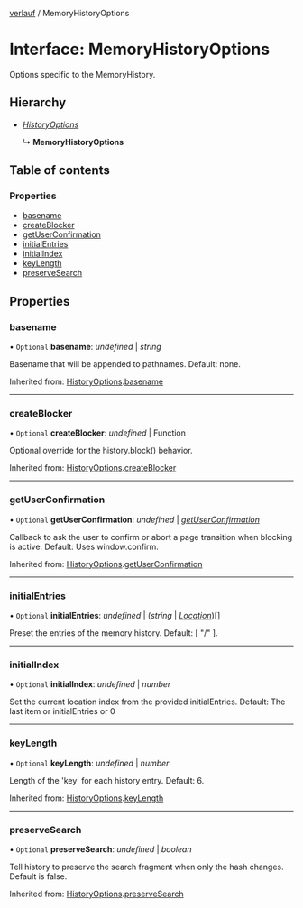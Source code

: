 [verlauf](../README.md) / MemoryHistoryOptions

# Interface: MemoryHistoryOptions

Options specific to the MemoryHistory.

## Hierarchy

* [*HistoryOptions*](historyoptions.md)

  ↳ **MemoryHistoryOptions**

## Table of contents

### Properties

- [basename](memoryhistoryoptions.md#basename)
- [createBlocker](memoryhistoryoptions.md#createblocker)
- [getUserConfirmation](memoryhistoryoptions.md#getuserconfirmation)
- [initialEntries](memoryhistoryoptions.md#initialentries)
- [initialIndex](memoryhistoryoptions.md#initialindex)
- [keyLength](memoryhistoryoptions.md#keylength)
- [preserveSearch](memoryhistoryoptions.md#preservesearch)

## Properties

### basename

• `Optional` **basename**: *undefined* \| *string*

Basename that will be appended to pathnames. Default: none.

Inherited from: [HistoryOptions](historyoptions.md).[basename](historyoptions.md#basename)

___

### createBlocker

• `Optional` **createBlocker**: *undefined* \| Function

Optional override for the history.block() behavior.

Inherited from: [HistoryOptions](historyoptions.md).[createBlocker](historyoptions.md#createblocker)

___

### getUserConfirmation

• `Optional` **getUserConfirmation**: *undefined* \| [*getUserConfirmation*](../README.md#getuserconfirmation)

Callback to ask the user to confirm or abort a page transition when blocking is active.
Default: Uses window.confirm.

Inherited from: [HistoryOptions](historyoptions.md).[getUserConfirmation](historyoptions.md#getuserconfirmation)

___

### initialEntries

• `Optional` **initialEntries**: *undefined* \| (*string* \| [*Location*](location.md))[]

Preset the entries of the memory history.
Default: [ "/" ].

___

### initialIndex

• `Optional` **initialIndex**: *undefined* \| *number*

Set the current location index from the provided initialEntries.
Default: The last item or initialEntries or 0

___

### keyLength

• `Optional` **keyLength**: *undefined* \| *number*

Length of the 'key' for each history entry. Default: 6.

Inherited from: [HistoryOptions](historyoptions.md).[keyLength](historyoptions.md#keylength)

___

### preserveSearch

• `Optional` **preserveSearch**: *undefined* \| *boolean*

Tell history to preserve the search fragment when only the hash changes.
Default is false.

Inherited from: [HistoryOptions](historyoptions.md).[preserveSearch](historyoptions.md#preservesearch)

